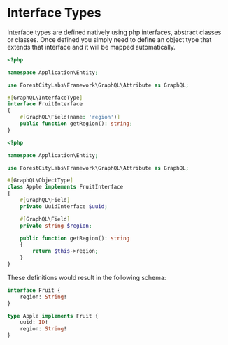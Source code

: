 Interface Types
===============

Interface types are defined natively using php interfaces, abstract classes or classes. Once defined you simply need to define an object type that extends that interface and it will be mapped automatically.

```php title="src/Entity/FruitInterface.php"
<?php

namespace Application\Entity;

use ForestCityLabs\Framework\GraphQL\Attribute as GraphQL;

#[GraphQL\InterfaceType]
interface FruitInterface
{
    #[GraphQL\Field(name: 'region')]
    public function getRegion(): string;
}
```

```php title="src/Entity/Apple.php"
<?php

namespace Application\Entity;

use ForestCityLabs\Framework\GraphQL\Attribute as GraphQL;

#[GraphQL\ObjectType]
class Apple implements FruitInterface
{
    #[GraphQL\Field]
    private UuidInterface $uuid;

    #[GraphQL\Field]
    private string $region;

    public function getRegion(): string
    {
        return $this->region;
    }
}
```

These definitions would result in the following schema:

```graphql title="schema.graphql"
interface Fruit {
    region: String!
}

type Apple implements Fruit {
    uuid: ID!
    region: String!
}
```
